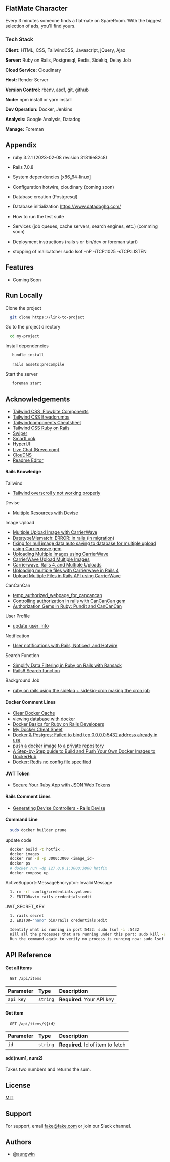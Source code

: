 
## FlatMate Character

Every 3 minutes someone finds a flatmate on SpareRoom. With the biggest selection of ads, you'll find yours.



### Tech Stack

**Client:** HTML, CSS, TailwindCSS, Javascript, jQuery, Ajax

**Server:** Ruby on Rails, Postgresql, Redis, Sidekiq, Delay Job

**Cloud Service:** Cloudinary

**Host:** Render Server

**Version Control:** rbenv, asdf, git, github

**Node:** npm install or yarn install

**Dev Operation:** Docker, Jenkins

**Analysis:** Google Analysis, Datadog

**Manage:** Foreman



## Appendix

* ruby 3.2.1 (2023-02-08 revision 31819e82c8)

* Rails 7.0.8 

* System dependencies [x86_64-linux]

* Configuration
  hotwire, cloudinary (coming soon)

* Database creation (Postgresql)

* Database initialization
    https://www.datadoghq.com/

* How to run the test suite

* Services (job queues, cache servers, search engines, etc.) (comming soon)

* Deployment instructions (rails s or bin/dev or foreman start)

* stopping of mailcatcher
  sudo lsof -nP -iTCP:1025 -sTCP:LISTEN


## Features

- Coming Soon

## Run Locally

Clone the project

```bash
  git clone https://link-to-project
```

Go to the project directory

```bash
  cd my-project
```

Install dependencies

```bash
   bundle install
```

```bash
   rails assets:precompile
```

Start the server

```bash
   foreman start
```


## Acknowledgements

 - [Tailwind CSS, Flowbite Components](https://flowbite.com)
 - [Tailwind CSS Breadcrumbs](https://tw-elements.com/docs/standard/navigation/breadcrumbs/)
 - [Tailwindcomponents Cheatsheet](https://tailwindcomponents.com/cheatsheet/)
 - [Tailwind CSS Ruby on Rails ](https://flowbite.com/docs/getting-started/rails/)
 - [Swiper](https://www.jsdelivr.com/package/npm/swiper)
 - [SmartLook](https://www.smartlook.com)
 - [HyperUI](https://www.hyperui.dev/)
 - [Live Chat (Brevo.com)](https://login.brevo.com/?target=https%3A%2F%2Fconversations-app.brevo.com%2Fconversations%2FMbTxss4zWbjRkPWxA)
 - [ClouDNS](https://www.cloudns.net/zone-update-info/domain/5905280/)
 - [Readme Editor](https://readme.so/editor)

#### Rails Knowledge

Tailwind
  - [Tailwind overscroll y not working properly](https://stackoverflow.com/questions/72191704/tailwind-overscroll-y-not-working-properly)

Devise
  - [Multiple Resources with Devise](https://www.driftingruby.com/episodes/multiple-resources-with-devise?query=devise)

Image Upload  
  - [Multiple Upload Image with CarrierWave](https://bobintornado.github.io/rails/2015/12/29/Multiple-Images-Uploading-With-CarrierWave-and-PostgreSQL-Array.html)
  - [DatatypeMismatch: ERROR: in rails (in migration)](https://stackoverflow.com/questions/63373790/pgdatatypemismatch-error-column-status-cannot-be-cast-automatically-to-typ)
  - [fixing for null image data auto saving to database for multiple upload using Carrierwave gem](https://stackoverflow.com/questions/72317021/rails-multi-file-upload-produces-one-empty-entry)
  - [Uploading Multiple Images using CarrierWave](https://railsless.blogspot.com/2015/09/uploading-multiple-images-using.html)
  - [CarrierWave Upload Multiple Images](https://kolosek.com/carrierwave-upload-multiple-images/)
  - [Carrierwave, Rails 4, and Multiple Uploads](https://stackoverflow.com/questions/19712816/carrierwave-rails-4-and-multiple-uploads)
  - [Uploading multiple files with Carrierwave in Rails 4](https://www.discretelogix.com/uploading-multiple-files-with-carrierwave-in-rails-4/)
  - [Upload Multiple Files in Rails API using CarrierWave](https://blog.francium.tech/upload-multiple-files-in-rails-api-using-carrierwave-1f37aaad2b07)

CanCanCan  
  - [temp_authorized_webpage_for_cancancan](https://www.vector-logic.com/blog/posts/authorizing-controller-endpoints-in-rails-punit-versus-cancan)
  - [Controlling authorization in rails with CanCanCan gem](https://blog.francium.tech/controlling-authorization-in-rails-with-cancancan-gem-1c2dfeecb26c)
  - [Authorization Gems in Ruby: Pundit and CanCanCan](https://blog.appsignal.com/2023/03/22/authorization-gems-in-ruby-pundit-and-cancancan.html)

User Profile
  - [update_user_info](https://stackoverflow.com/questions/36051782/rails-devise-add-profile-information-to-separate-table)

Notification
  - [User notifications with Rails, Noticed, and Hotwire](https://www.colby.so/posts/user-notifications-with-rails-noticed-and-hotwire)

Search Function
  - [Simplify Data Filtering in Ruby on Rails with Ransack](https://reinteractive.com/articles/simplify-data-filtering-in-ruby-on-rails-with-ransack#:~:text=Ransack%20is%20highly%20customizable.,without%20needing%20to%20know%20SQL)
  - [Rails6 Search function](https://stackoverflow.com/questions/63469102/rails6-search-function)

Background Job
  - [ruby on rails using the sidekiq + sidekiq-cron making the cron job](https://medium.com/@ashwinborkar1997/ruby-on-rails-using-the-sidekiq-sidekiq-cron-making-the-cron-job-f466a7edeb22)

#### Docker Comment Lines
  - [Clear Docker Cache](https://forums.docker.com/t/clear-docker-cache/110176)  
  - [viewing database with docker](https://www.baeldung.com/ops/docker-databases)
  - [Docker Basics for Ruby on Rails Developers](https://www.youtube.com/watch?v=J7hUHnQtFNo)
  - [My Docker Cheat Sheet](https://medium.com/statuscode/dockercheatsheet-9730ce03630d)
  - [Docker & Postgres: Failed to bind tcp 0.0.0.0:5432 address already in use](https://stackoverflow.com/questions/38249434/docker-postgres-failed-to-bind-tcp-0-0-0-05432-address-already-in-use)
  - [push a docker image to a private repository](https://stackoverflow.com/questions/28349392/how-to-push-a-docker-image-to-a-private-repository)
  - [A Step-by-Step guide to Build and Push Your Own Docker Images to DockerHub](https://medium.com/@komalminhas.96/a-step-by-step-guide-to-build-and-push-your-own-docker-images-to-dockerhub-709963d4a8bc)
  - [Docker: Redis no config file specified](https://stackoverflow.com/questions/76764903/docker-redis-no-config-file-specified)

#### JWT Token
  - [Secure Your Ruby App with JSON Web Tokens](https://blog.appsignal.com/2023/08/23/secure-your-ruby-app-with-json-web-tokens.html)  

#### Rails Comment Lines
  - [Generating Devise Controllers - Rails Devise](https://stackoverflow.com/questions/41972575/generating-devise-controllers-rails-devise)


#### Command Line

```bash
  sudo docker builder prune
```

update code
```bash
  docker build -t hotfix .
  docker images
  docker run -d -p 3000:3000 <image_id>
  docker ps
  # docker run -dp 127.0.0.1:3000:3000 hotfix
  docker compose up
```

ActiveSupport::MessageEncryptor::InvalidMessage 
```bash
  1. rm -rf config/credentials.yml.enc
  2. EDITOR=vim rails credentials:edit
```

JWT_SECRET_KEY
```bash
  1. rails secret
  2. EDITOR="nano" bin/rails credentials:edit 
```

```bash
  Identify what is running in port 5432: sudo lsof -i :5432
  Kill all the processes that are running under this port: sudo kill -9 <pid>
  Run the command again to verify no process is running now: sudo lsof -i :5432
```
    


## API Reference

#### Get all items

```http
  GET /api/items
```

| Parameter | Type     | Description                |
| :-------- | :------- | :------------------------- |
| `api_key` | `string` | **Required**. Your API key |

#### Get item

```http
  GET /api/items/${id}
```

| Parameter | Type     | Description                       |
| :-------- | :------- | :-------------------------------- |
| `id`      | `string` | **Required**. Id of item to fetch |

#### add(num1, num2)

Takes two numbers and returns the sum.


## License

[MIT](https://choosealicense.com/licenses/mit/)


## Support

For support, email fake@fake.com or join our Slack channel.


## Authors

- [@aungwin](https://aungthiwin.github.io/)
